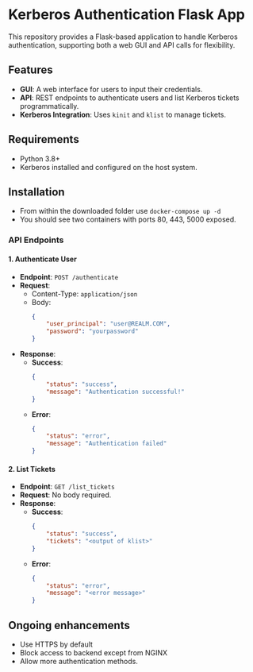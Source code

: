 # Kerberos Authentication Flask App

This repository provides a Flask-based application to handle Kerberos authentication, supporting both a web GUI and API calls for flexibility.

## Features
- **GUI**: A web interface for users to input their credentials.
- **API**: REST endpoints to authenticate users and list Kerberos tickets programmatically.
- **Kerberos Integration**: Uses `kinit` and `klist` to manage tickets.

## Requirements
- Python 3.8+
- Kerberos installed and configured on the host system.

## Installation
- From within the downloaded folder use `docker-compose up -d`
- You should see two containers with ports 80, 443, 5000 exposed.



### **API Endpoints**

#### **1. Authenticate User**
- **Endpoint**: `POST /authenticate`
- **Request**:
  - Content-Type: `application/json`
  - Body:
    ```json
    {
        "user_principal": "user@REALM.COM",
        "password": "yourpassword"
    }
    ```
- **Response**:
  - **Success**:
    ```json
    {
        "status": "success",
        "message": "Authentication successful!"
    }
    ```
  - **Error**:
    ```json
    {
        "status": "error",
        "message": "Authentication failed"
    }
    ```

#### **2. List Tickets**
- **Endpoint**: `GET /list_tickets`
- **Request**: No body required.
- **Response**:
  - **Success**:
    ```json
    {
        "status": "success",
        "tickets": "<output of klist>"
    }
    ```
  - **Error**:
    ```json
    {
        "status": "error",
        "message": "<error message>"
    }
    ```

## Ongoing enhancements 
- Use HTTPS by default
- Block access to backend except from NGINX
- Allow more authentication methods. 
